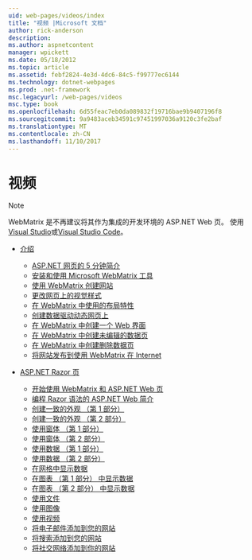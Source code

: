 ```yaml
---
uid: web-pages/videos/index
title: "视频 |Microsoft 文档"
author: rick-anderson
description: 
ms.author: aspnetcontent
manager: wpickett
ms.date: 05/18/2012
ms.topic: article
ms.assetid: febf2824-4e3d-4dc6-84c5-f99777ec6144
ms.technology: dotnet-webpages
ms.prod: .net-framework
msc.legacyurl: /web-pages/videos
msc.type: book
ms.openlocfilehash: 6d55feac7eb0da089832f19716bae9b9407196f8
ms.sourcegitcommit: 9a9483aceb34591c97451997036a9120c3fe2baf
ms.translationtype: MT
ms.contentlocale: zh-CN
ms.lasthandoff: 11/10/2017
---
```

<a name="videos"></a>视频
====================

> [!NOTE] 
> WebMatrix 是不再建议将其作为集成的开发环境的 ASP.NET Web 页。 使用[Visual Studio](xref:aspnet/web-pages/overview/getting-started/program-asp-net-web-pages-in-visual-studio)或[Visual Studio Code](https://code.visualstudio.com/)。

- [介绍](introduction/index.md)

    - [ASP.NET 网页的 5 分钟简介](introduction/5-minute-introduction-to-aspnet-web-pages.md)
    - [安装和使用 Microsoft WebMatrix 工具](introduction/install-and-use-the-microsoft-webmatrix-tool.md)
    - [使用 WebMatrix 创建网站](introduction/create-a-website-using-webmatrix.md)
    - [更改网页上的视觉样式](introduction/change-the-visual-style-of-a-web-page.md)
    - [在 WebMatrix 中使用的布局特性](introduction/use-the-layout-features-in-webmatrix.md)
    - [创建数据驱动动态网页上](introduction/create-a-data-driven-dynamic-web-page.md)
    - [在 WebMatrix 中创建一个 Web 界面](introduction/create-a-web-interface-in-webmatrix.md)
    - [在 WebMatrix 中创建未编辑的数据页](introduction/create-an-edit-data-page-in-webmatrix.md)
    - [在 WebMatrix 中创建删除数据页](introduction/create-a-delete-data-page-in-webmatrix.md)
    - [将网站发布到使用 WebMatrix 在 Internet](introduction/publish-a-website-to-the-internet-using-webmatrix.md)
- [ASP.NET Razor 页](aspnet-razor-pages/index.md)

    - [开始使用 WebMatrix 和 ASP.NET Web 页](aspnet-razor-pages/getting-started-with-webmatrix-and-aspnet-web-pages.md)
    - [编程 Razor 语法的 ASP.NET Web 简介](aspnet-razor-pages/introduction-to-aspnet-web-programming-using-the-razor-syntax.md)
    - [创建一致的外观 （第 1 部分）](aspnet-razor-pages/creating-a-consistent-look-part-1.md)
    - [创建一致的外观 （第 2 部分）](aspnet-razor-pages/creating-a-consistent-look-part-2.md)
    - [使用窗体 （第 1 部分）](aspnet-razor-pages/working-with-forms-part-1.md)
    - [使用窗体 （第 2 部分）](aspnet-razor-pages/working-with-forms-part-2.md)
    - [使用数据 （第 1 部分）](aspnet-razor-pages/working-with-data-part-1.md)
    - [使用数据 （第 2 部分）](aspnet-razor-pages/working-with-data-part-2.md)
    - [在网格中显示数据](aspnet-razor-pages/displaying-data-in-a-grid.md)
    - [在图表 （第 1 部分） 中显示数据](aspnet-razor-pages/displaying-data-in-a-chart-part-1.md)
    - [在图表 （第 2 部分） 中显示数据](aspnet-razor-pages/displaying-data-in-a-chart-part-2.md)
    - [使用文件](aspnet-razor-pages/working-with-files.md)
    - [使用图像](aspnet-razor-pages/working-with-images.md)
    - [使用视频](aspnet-razor-pages/working-with-video.md)
    - [将电子邮件添加到您的网站](aspnet-razor-pages/adding-email-to-your-web-site.md)
    - [将搜索添加到您的网站](aspnet-razor-pages/adding-search-to-your-web-site.md)
    - [将社交网络添加到你的网站](aspnet-razor-pages/adding-social-networking-to-your-website.md)

